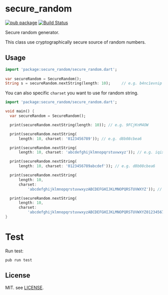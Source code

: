 # secure_random

[![pub package](https://img.shields.io/pub/v/secure_random.svg)](https://pub.dev/packages/secure_random)
[![Build Status](https://travis-ci.org/mingchen/secure_random.svg?branch=master)](https://travis-ci.org/mingchen/secure_random)

Secure random generator.

This class use cryptographically secure source of random numbers.

## Usage

```dart
import 'package:secure_random/secure_random.dart';
    
var secureRandom = SecureRandom();
String s = secureRandom.nextString(length: 10);     // e.g. b4nc1evnip
```

You can also specific `charset` you want to use for random string.

```dart
import 'package:secure_random/secure_random.dart';

void main() {
  var secureRandom = SecureRandom();

  print(secureRandom.nextString(length: 10)); // e.g. 9FCjKnM4OW

  print(secureRandom.nextString(
      length: 10, charset: '0123456789')); // e.g. d8b08cbea6

  print(secureRandom.nextString(
      length: 10, charset: 'abcdefghijklmnopqrstuvwxyz')); // e.g. iqixgbjgfx

  print(secureRandom.nextString(
      length: 10, charset: '0123456789abcdef')); // e.g. d8b08cbea6

  print(secureRandom.nextString(
      length: 10,
      charset:
          'abcdefghijklmnopqrstuvwxyzABCDEFGHIJKLMNOPQRSTUVWXYZ')); // e.g. EUfpfiFEfv

  print(secureRandom.nextString(
      length: 10,
      charset:
          'abcdefghijklmnopqrstuvwxyzABCDEFGHIJKLMNOPQRSTUVWXYZ0123456789~!@#\$%^&*()_+`')); // e.g. sUkf1(xM3Z
}
```

# Test

Run test:

    pub run test

## License

MIT. see [LICENSE](LICENSE).
